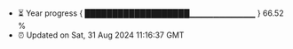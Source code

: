 - ⏳ Year progress { ███████████████████▁▁▁▁▁▁▁▁▁▁▁ } 66.52 %
- ⏰ Updated on Sat, 31 Aug 2024 11:16:37 GMT

